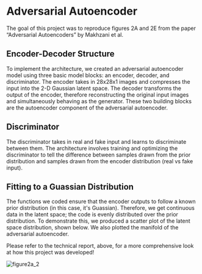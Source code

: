 # Adversarial Autoencoder
The goal of this project was to reproduce figures 2A and 2E from the paper “Adversarial Autoencoders” by Makhzani et al. 
## Encoder-Decoder Structure
To implement the architecture, we created an adversarial autoencoder model using three basic model blocks: an encoder, decoder, 
and discriminator. The encoder takes in 28x28x1 images and compresses the input into the 2-D Gaussian latent space. The decoder 
transforms the output of the encoder, therefore reconstructing the original input images and simultaneously behaving as the generator. 
These two building blocks are the autoencoder component of the adversarial autoencoder. 
## Discriminator
The discriminator takes in real and fake input and learns to discriminate between them. The architecture involves
training and optimizing the discriminator to tell the difference between samples drawn from the prior distribution and samples
drawn from the encoder distribution (real vs fake input).
## Fitting to a Guassian Distribution
The functions we coded ensure that the encoder outputs to follow a known prior distribution (in this case, it's Guassian). Therefore, we get continuous data in the latent space; the code is evenly distributed over the prior distribution. To demonstrate this, we produced a scatter plot of the latent space distribution, shown below. We
also plotted the manifold of the adversarial autoencoder.

Please refer to the technical report, above, for a more comprehensive look at how this project was developed!


![figure2a_2](https://github.com/nicolejoseph/Adversarial-Autoencoder/assets/55464125/454f3cd2-d350-44d7-a540-984299605615)
